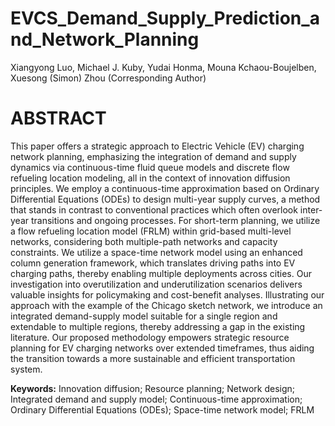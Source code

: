 # EVCS_Demand_Supply_Prediction_and_Network_Planning

Xiangyong Luo, Michael J. Kuby, Yudai Honma, Mouna Kchaou-Boujelben, Xuesong (Simon) Zhou (Corresponding Author)


# ABSTRACT

This paper offers a strategic approach to Electric
Vehicle (EV) charging network planning, emphasizing the integration of demand
and supply dynamics via continuous-time fluid queue models and discrete flow
refueling location modeling, all in the context of innovation diffusion
principles. We employ a continuous-time approximation based on Ordinary
Differential Equations (ODEs) to design multi-year supply curves, a method that
stands in contrast to conventional practices which often overlook inter-year
transitions and ongoing processes. For short-term planning, we utilize a flow
refueling location model (FRLM) within grid-based multi-level networks,
considering both multiple-path networks and capacity constraints. We utilize a
space-time network model using an enhanced column generation framework, which
translates driving paths into EV charging paths, thereby enabling multiple
deployments across cities. Our investigation into overutilization and
underutilization scenarios delivers valuable insights for policymaking and
cost-benefit analyses. Illustrating our approach with the example of the
Chicago sketch network, we introduce an integrated demand-supply model suitable
for a single region and extendable to multiple regions, thereby addressing a
gap in the existing literature. Our proposed methodology empowers strategic
resource planning for EV charging networks over extended timeframes, thus
aiding the transition towards a more sustainable and efficient transportation
system.

**Keywords:** Innovation diffusion; Resource planning;
Network design; Integrated demand and supply model; Continuous-time
approximation; Ordinary Differential Equations (ODEs); Space-time network
model; FRLM
